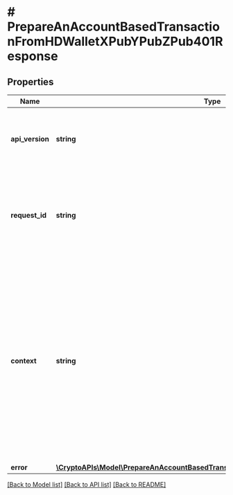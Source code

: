 # # PrepareAnAccountBasedTransactionFromHDWalletXPubYPubZPub401Response

## Properties

Name | Type | Description | Notes
------------ | ------------- | ------------- | -------------
**api_version** | **string** | Specifies the version of the API that incorporates this endpoint. |
**request_id** | **string** | Defines the ID of the request. The &#x60;requestId&#x60; is generated by Crypto APIs and it&#39;s unique for every request. |
**context** | **string** | In batch situations the user can use the context to correlate responses with requests. This property is present regardless of whether the response was successful or returned as an error. &#x60;context&#x60; is specified by the user. | [optional]
**error** | [**\CryptoAPIs\Model\PrepareAnAccountBasedTransactionFromHDWalletXPubYPubZPubE401**](PrepareAnAccountBasedTransactionFromHDWalletXPubYPubZPubE401.md) |  |

[[Back to Model list]](../../README.md#models) [[Back to API list]](../../README.md#endpoints) [[Back to README]](../../README.md)
